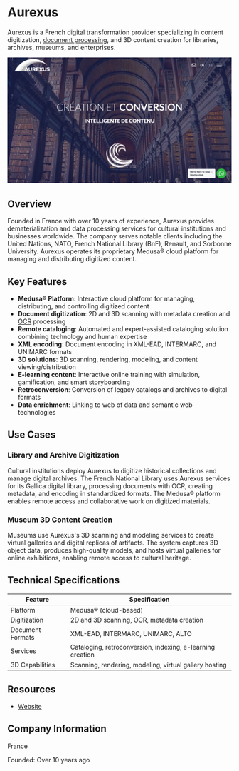 # Aurexus

Aurexus is a French digital transformation provider specializing in content digitization, [document processing](../../capabilities/document-understanding/index.md), and 3D content creation for libraries, archives, museums, and enterprises.

![Aurexus](./assets/aurexus.png)

## Overview

Founded in France with over 10 years of experience, Aurexus provides dematerialization and data processing services for cultural institutions and businesses worldwide. The company serves notable clients including the United Nations, NATO, French National Library (BnF), Renault, and Sorbonne University. Aurexus operates its proprietary Medusa® cloud platform for managing and distributing digitized content.

## Key Features

- **Medusa® Platform**: Interactive cloud platform for managing, distributing, and controlling digitized content
- **Document digitization**: 2D and 3D scanning with metadata creation and [OCR](../../capabilities/ocr/index.md) processing
- **Remote cataloging**: Automated and expert-assisted cataloging solution combining technology and human expertise
- **XML encoding**: Document encoding in XML-EAD, INTERMARC, and UNIMARC formats
- **3D solutions**: 3D scanning, rendering, modeling, and content viewing/distribution
- **E-learning content**: Interactive online training with simulation, gamification, and smart storyboarding
- **Retroconversion**: Conversion of legacy catalogs and archives to digital formats
- **Data enrichment**: Linking to web of data and semantic web technologies

## Use Cases

### Library and Archive Digitization

Cultural institutions deploy Aurexus to digitize historical collections and manage digital archives. The French National Library uses Aurexus services for its Gallica digital library, processing documents with OCR, creating metadata, and encoding in standardized formats. The Medusa® platform enables remote access and collaborative work on digitized materials.

### Museum 3D Content Creation

Museums use Aurexus's 3D scanning and modeling services to create virtual galleries and digital replicas of artifacts. The system captures 3D object data, produces high-quality models, and hosts virtual galleries for online exhibitions, enabling remote access to cultural heritage.

## Technical Specifications

| Feature | Specification |
|---------|---------------|
| Platform | Medusa® (cloud-based) |
| Digitization | 2D and 3D scanning, OCR, metadata creation |
| Document Formats | XML-EAD, INTERMARC, UNIMARC, ALTO |
| Services | Cataloging, retroconversion, indexing, e-learning creation |
| 3D Capabilities | Scanning, rendering, modeling, virtual gallery hosting |

## Resources

- [Website](https://www.aurexus.com)

## Company Information

France

Founded: Over 10 years ago
